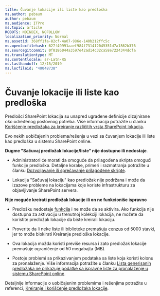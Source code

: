 ```yaml
---
title: Čuvanje lokacije ili liste kao predloška
ms.author: pebaum
author: pebaum
ms.audience: ITPro
ms.topic: article
ROBOTS: NOINDEX, NOFOLLOW
localization_priority: Normal
ms.assetid: 368ff1fa-82cf-4a07-986e-140b212ffc5c
ms.openlocfilehash: 627f49991aaef984f731412045351d7a1862b376
ms.sourcegitcommit: 0f0186044a3597e42ad14c32ca58e7224344dcfa
ms.translationtype: MT
ms.contentlocale: sr-Latn-RS
ms.lasthandoff: 12/15/2019
ms.locfileid: "40048738"
---
```

# <a name="save-site-or-list-as-a-template"></a>Čuvanje lokacije ili liste kao predloška

Predlošci SharePoint lokacija su unapred ugrađene definicije dizajnirane oko određenog poslovnog potreba. Više informacija potražite u članku [Korišćenje predložaka za kreiranje različitih vrsta SharePoint lokacija](https://support.office.com/article/using-templates-to-create-different-kinds-of-sharepoint-sites-449eccec-ff99-4cf3-b62e-dcfee37e8da4).

Evo nekih uobičajenih problema/rešenja u vezi sa čuvanjem lokacije ili liste kao predloška u sistemu SharePoint online.

**Dugme "Sačuvaj predložak lokacije/liste" nije dostupno ili nedostaje**. 

- Administratori će morati da omoguće da prilagođena skripta omogući funkcije predloška. Detaljne korake, primeri i razmatranja potražite u članku [Dozvoljavanje ili sprečavanje prilagođene skripte](https://docs.microsoft.com/sharepoint/allow-or-prevent-custom-script).


- Lokacija "Sačuvaj lokaciju" kao predložak nije podržana i može da izazove probleme na lokacijama koje koriste infrastrukturu za objavljivanje SharePoint servera.


**Nije moguće kreirati predložak lokacije ili on ne funkcioniše ispravno**

- Predlošku nedostaje [funkcija](https://social.technet.microsoft.com/wiki/contents/articles/14423.sharepoint-2013-existing-features-guid.aspx) i ne može da se aktivira. Ako funkcija nije dostupna za aktivaciju u trenutnoj kolekciji lokacija, ne možete da koristite predložak lokacije da biste kreirali lokaciju.


- Proverite da li neke liste ili biblioteke premašuju [cenzus](https://support.office.com/article/Manage-large-lists-and-libraries-in-SharePoint-B8588DAE-9387-48C2-9248-C24122F07C59) od 5000 stavki, jer to može blokirati Kreiranje predloška lokacije.


- Ova lokacija možda koristi previše resursa i zato predložak lokacije premašuje ograničenje od 50 megabajta (MB).


- Postoje problemi sa prikazivanjem podataka sa liste koja koristi kolonu za pronalaženje. Više informacija potražite u članku [Lista generisanih predložaka ne prikazuje podatke sa ispravne liste za pronalaženje u sistemu SharePoint online](https://docs.microsoft.com/sharepoint/support/lists-and-libraries/template-generated-list-incorrect-data).


Detaljnije informacije o uobičajenim problemima i rešenjima potražite u referenci, [Kreiranje i korišćenje predložaka lokacije](https://support.office.com/article/Create-and-use-site-templates-60371B0F-00E0-4C49-A844-34759EBDD989).


